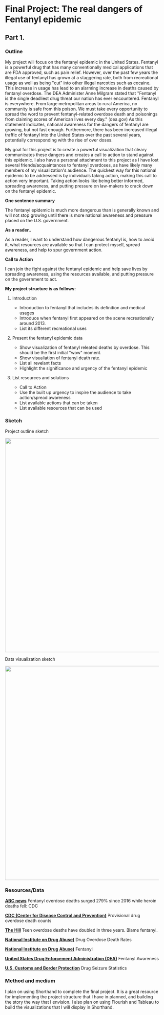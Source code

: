 # Final Project: The real dangers of Fentanyl epidemic

## Part 1.

### Outline

My project will focus on the fentanyl epidemic in the United States. Fentanyl is a powerful drug that has many conventionally medical applications that are FDA approved, such as pain relief. However, over the past few years the illegal use of fentanyl has grown at a staggering rate, both from recreational usage as well as being "cut" into other illegal narcotics such as cocaine. This increase in usage has lead to an alarming increase in deaths caused by fentanyl overdose. The DEA Administer Anne Milgram stated that "Fentanyl is the single deadliest drug threat our nation has ever encountered.  Fentanyl is everywhere.  From large metropolitan areas to rural America, no community is safe from this poison.  We must take every opportunity to spread the word to prevent fentanyl-related overdose death and poisonings from claiming scores of American lives every day." (dea.gov) As this statement indicates, national awareness for the dangers of fentanyl are growing, but not fast enough. Furthermore, there has been increased illegal traffic of fentanyl into the United States over the past several years, potentially corresponding with the rise of over doses. 

My goal for this project is to create a powerful visualization that cleary communicates these dangers and creates a call to action to stand against this epidemic. I also have a personal attachment to this project as I have lost several friends/acquaintances to fentanyl overdoses, as have likely many members of my visualization's audience. The quickest way for this national epidemic to be addressed is by individuals taking action, making this call to action very important. Taking action looks like being better informed, spreading awareness, and putting pressure on law-makers to crack down on the fentanyl epidemic. 

**One sentence summary**

The fentanyl epidemic is much more dangerous than is generally known and will not stop growing until there is more national awareness and pressure placed on the U.S. government.

**As a reader..**

As a reader, I want to understand how dangerous fentanyl is, how to avoid it, what resources are available so that I can protect myself, spread awareness, and help to spur government action.

**Call to Action**

I can join the fight against the fentanyl epidemic and help save lives by spreading awareness, using the resources available, and putting pressure on the government to act. 



**My project structure is as follows:**

1. Introduction
   - Introduction to fentanyl that includes its definition and medical usages
   - Introduce when fentanyl first appeared on the scene recreationally around 2013.
   - List its different recreational uses

2. Present the fentanyl epidemic data
   - Show visualization of fentanyl releated deaths by overdose. This should be the first initial "wow" moment.
   - Show visualiation of fentanyl death rate.
   - List all revelant facts
   - Highlight the significance and urgency of the fentanyl epidemic
  
3. List resources and solutions
   - Call to Action
   - Use the built up urgency to inspire the audience to take action/spread awareness
   - List available actions that can be taken
   - List available resources that can be used

### Sketch

Project outline sketch

<img src="project_outlinesketch.png" width="700"/>


Data visualization sketch

<img src="project_vizsketch.png" width = "700"/>




### Resources/Data


[**ABC news**](https://abcnews.go.com/Health/fentanyl-overdose-deaths-surged-279-2016-heroin-deaths/story?id=99008519) Fentanyl overdose deaths surged 279% since 2016 while heroin deaths fell: CDC

[**CDC (Center for Disease Control and Prevention)**](https://www.cdc.gov/nchs/nvss/vsrr/drug-overdose-data.htm) Provisional drug overdose death counts

[**The Hill**](https://thehill.com/policy/healthcare/3917058-teen-overdose-deaths-have-doubled-in-three-years-blame-fentanyl/) Teen overdose deaths have doubled in three years. Blame fentanyl.

[**National Institute on Drug Abuse)**](https://nida.nih.gov/research-topics/trends-statistics/overdose-death-rates) Drug Overdose Death Rates

[**National Institute on Drug Abuse)**](https://nida.nih.gov/research-topics/fentanyl) Fentanyl

[**United States Drug Enforcement Administration (DEA)**](https://www.dea.gov/fentanylawareness) Fentanyl Awareness

[**U.S. Customs and Border Protection**](https://www.cbp.gov/newsroom/stats/drug-seizure-statistics) Drug Seizure Statistics



### Method and medium

I plan on using Shorthand to complete the final project. It is a great resource for implementing the project structure that I have in planned, and building the story the way that I envision. I also plan on using Flourish and Tableau to build the visualizations that I will display in Shorthand. 




